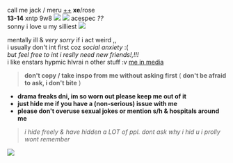 call me jack / meru [++](https://en.pronouns.page/@gigolo) **xe**/rose  
**13-14** xntp 9w8 ![](https://mikejima.crd.co/assets/images/shadow/08e2be73_original.jpg?v=03449813) ![](https://autism.crd.co/assets/images/gallery04/8d7e9be6_original.jpg?v=aaa3f391) acespec _??_  
sonny i love u my silliest ![](https://pixelbank.neocities.org/nukos/6e01b497.gif)  

mentally ill & *very sorry* if i act weird ,,  
i usually don't int first coz *social anxiety* :(  
*but feel free to int i reslly need new friends!,!!!*  
i like enstars hypmic hlvrai n other stuff :v [me in media](https://txti.es/lastwish)  

> **don't copy / take inspo from me without asking first** ( **don't be afraid to ask, i don't bite** )

+ **drama freaks dni, im so worn out please keep me out of it**
+ **just hide me if you have a (non-serious) issue with me**
+ **please don't overuse sexual jokes or mention s/h & hospitals around me** 
 
> *i hide freely & have hidden a LOT of ppl. dont ask why i hid u i prolly wont remember*

![](https://cdn.discordapp.com/attachments/729124835296280689/1068074827069542440/image.jpeg)

